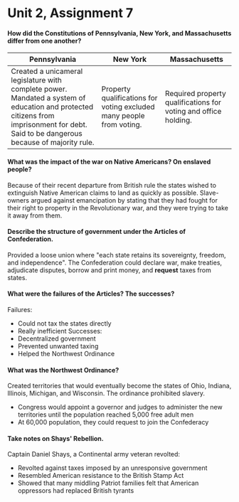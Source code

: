 # Unit 2, Assignment 7

#### How did the Constitutions of Pennsylvania, New York, and Massachusetts differ from one another?
Pennsylvania | New York | Massachusetts
--- | --- | ---
Created a unicameral legislature with complete power. Mandated a system of education and protected citizens from imprisonment for debt. Said to be dangerous because of majority rule. | Property qualifications for voting excluded many people from voting. | Required property qualifications for voting and office holding. 

#### What was the impact of the war on Native Americans? On enslaved people?
Because of their recent departure from British rule the states wished to extinguish Native American claims to land as quickly as possible. Slave-owners argued against emancipation by stating that they had fought for their right to property in the Revolutionary war, and they were trying to take it away from them.

#### Describe the structure of government under the Articles of Confederation.
Provided a loose union where "each state retains its sovereignty, freedom, and independence". The Confederation could declare war, make treaties, adjudicate disputes, borrow and print money, and **request** taxes from states.

#### What were the failures of the Articles? The successes?
Failures:
- Could not tax the states directly
- Really inefficient
Successes:
- Decentralized government
- Prevented unwanted taxing
- Helped the Northwest Ordinance

#### What was the Northwest Ordinance?
Created territories that would eventually become the states of Ohio, Indiana, Illinois, Michigan, and Wisconsin. The ordinance prohibited slavery.
- Congress would appoint a governor and judges to administer the new territories until the population reached 5,000 free adult men
- At 60,000 population, they could request to join the Confederacy

#### Take notes on Shays' Rebellion.
Captain Daniel Shays, a Continental army veteran revolted:
- Revolted against taxes imposed by an unresponsive government
- Resembled American resistance to the British Stamp Act
- Showed that many middling Patriot families felt that American oppressors had replaced British tyrants
